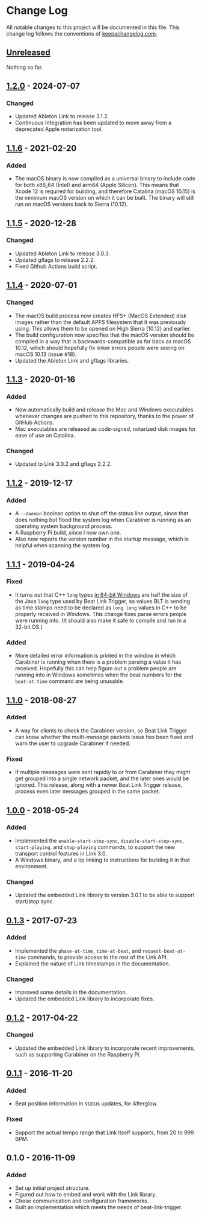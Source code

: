 # Change Log

All notable changes to this project will be documented in this file.
This change log follows the conventions of
[keepachangelog.com](http://keepachangelog.com/).

## [Unreleased][unreleased]

Nothing so far.


## [1.2.0] - 2024-07-07

### Changed

- Updated Ableton Link to release 3.1.2.
- Continuous Integration has been updated to move away from a
  deprecated Apple notarization tool.


## [1.1.6] - 2021-02-20

### Added

- The macOS binary is now compiled as a universal binary to include
  code for both x86_64 (Intel) and arm64 (Apple Silicon). This means
  that Xcode 12 is required for building, and therefore Catalina
  (macOS 10.15) is the minimum macOS version on which it can be built.
  The binary will still run on macOS versions back to Sierra (10.12).

## [1.1.5] - 2020-12-28

### Changed

- Updated Ableton Link to release 3.0.3.
- Updated gflags to release 2.2.2.
- Fixed Github Actions build script.

## [1.1.4] - 2020-07-01

### Changed

- The macOS build process now creates HFS+ (MacOS Extended) disk
  images rather than the default APFS filesystem that it was
  previously using. This allows them to be opened on High Sierra
  (10.12) and earlier.
- The build configuration now specifies that the macOS version should
  be compiled in a way that is backwards-compatible as far back as
  macOS 10.12, which should hopefully fix linker errors people were
  seeing on macOS 10.13 (issue #18).
- Updated the Ableton Link and gflags libraries.

## [1.1.3] - 2020-01-16

### Added

- Now automatically build and release the Mac and Windows executables
  whenever changes are pushed to this repository, thanks to the power
  of GitHub Actions.
- Mac executables are released as code-signed, notarized disk images
  for ease of use on Catalina.

### Changed

- Updated to Link 3.0.2 and gflags 2.2.2.

## [1.1.2] - 2019-12-17

### Added

- A `--daemon` boolean option to shut off the status line output,
  since that does nothing but flood the system log when Carabiner is
  running as an operating system background process.
- A Raspberry Pi build, since I now own one.
- Also now reports the version number in the startup message, which is
  helpful when scanning the system log.

## [1.1.1] - 2019-04-24

### Fixed

- It turns out that C++ `long` types [in 64-bit
  Windows](https://en.wikipedia.org/wiki/64-bit_computing#64-bit_data_models)
  are half the size of the Java `long` type used by Beat Link Trigger,
  so values BLT is sending as time stamps need to be declared as `long
  long` values in C++ to be properly received in Windows. This change
  fixes parse errors people were running into. (It should also make it
  safe to compile and run in a 32-bit OS.)

### Added

- More detailed error information is printed in the window in which
  Carabiner is running when there is a problem parsing a value it has
  received. Hopefully this can help figure out a problem people are
  running into in Windows sometimes when the beat numbers for the
  `beat-at-time` command are being unusable.

## [1.1.0] - 2018-08-27

### Added

- A way for clients to check the Carabiner version, so Beat Link
  Trigger can know whether the multi-message packets issue has been
  fixed and warn the user to upgrade Carabiner if needed.

### Fixed

- If multiple messages were sent rapidly to or from Carabiner they
  might get grouped into a single network packet, and the later ones
  would be ignored. This release, along with a newer Beat Link Trigger
  release, process even later messages grouped in the same packet.


## [1.0.0] - 2018-05-24

### Added

- Implemented the `enable-start-stop-sync`, `disable-start-stop-sync`,
  `start-playing`, and `stop-playing` commands, to support the new
  transport control features in Link 3.0.
- A Windows binary, and a tip linking to instructions for building it
  in that environment.

### Changed

- Updated the embedded Link library to version 3.0.1 to be able to
  support start/stop sync.


## [0.1.3] - 2017-07-23

### Added

- Implemented the `phase-at-time`, `time-at-beat`, and `request-beat-at-time`
  commands, to provide access to the rest of the Link API.
- Explained the nature of Link timestamps in the documentation.

### Changed

- Improved some details in the documentation.
- Updated the embedded Link library to incorporate fixes.


## [0.1.2] - 2017-04-22

### Changed

- Updated the embedded Link library to incorporate recent
  improvements, such as supporting Carabiner on the Raspberry Pi.


## [0.1.1] - 2016-11-20

### Added

- Beat position information in status updates, for Afterglow.

### Fixed

- Support the actual tempo range that Link itself supports, from 20 to
  999 BPM.


## 0.1.0 - 2016-11-09

### Added

- Set up initial project structure.
- Figured out how to embed and work with the Link library.
- Chose communication and configuration frameworks.
- Built an implementation which meets the needs of beat-link-trigger.

[unreleased]: https://github.com/Deep-Symmetry/carabiner/compare/v1.2.0...HEAD
[1.2.0]: https://github.com/Deep-Symmetry/carabiner/compare/v1.1.6...v1.2.0
[1.1.6]: https://github.com/Deep-Symmetry/carabiner/compare/v1.1.5...v1.1.6
[1.1.5]: https://github.com/Deep-Symmetry/carabiner/compare/v1.1.4...v1.1.5
[1.1.4]: https://github.com/Deep-Symmetry/carabiner/compare/v1.1.3...v1.1.4
[1.1.3]: https://github.com/Deep-Symmetry/carabiner/compare/v1.1.2...v1.1.3
[1.1.2]: https://github.com/Deep-Symmetry/carabiner/compare/v1.1.1...v1.1.2
[1.1.1]: https://github.com/Deep-Symmetry/carabiner/compare/v1.1.0...v1.1.1
[1.1.0]: https://github.com/Deep-Symmetry/carabiner/compare/v1.0.0...v1.1.0
[1.0.0]: https://github.com/Deep-Symmetry/carabiner/compare/v0.1.3...v1.0.0
[0.1.3]: https://github.com/Deep-Symmetry/carabiner/compare/v0.1.2...v0.1.3
[0.1.2]: https://github.com/Deep-Symmetry/carabiner/compare/v0.1.1...v0.1.2
[0.1.1]: https://github.com/Deep-Symmetry/carabiner/compare/v0.1.0...v0.1.1
